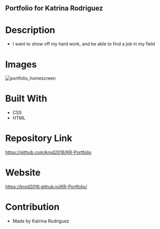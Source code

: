 ## Portfolio for Katrina Rodriguez

# Description
* I want to show off my hard work, and be able to find a job in my field

# Images
![portfolio_homescreen](https://user-images.githubusercontent.com/88009884/148692790-6de7cd64-e371-4c48-8b82-ae2fda43d9ea.png)

# Built With
* CSS
* HTML

# Repository Link
https://github.com/krod2016/KR-Portfolio

# Website 
https://krod2016.github.io/KR-Portfolio/

# Contribution
* Made by Katrina Rodriguez

